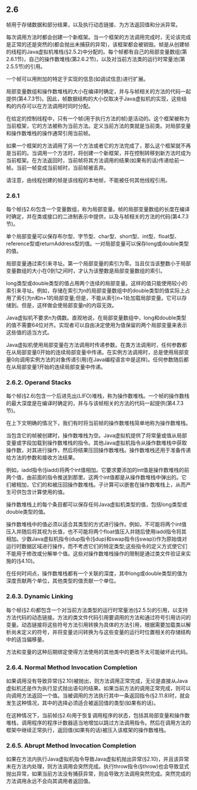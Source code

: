 ## 2.6
帧用于存储数据和部分结果，以及执行动态链接、为方法返回值和分派异常。

每次调用方法时都会创建一个新框架。当一个框架的方法调用完成时，无论该完成是正常的还是突然的(都会抛出未捕获的异常)，该框架都会被销毁。帧是从创建帧的线程的Java虚拟机堆栈(§2.5.2)中分配的。每个帧都有自己的局部变量数组(第2.6.1节)，自己的操作数堆栈(第2.6.2节)，以及对当前方法类的运行时常量池(第2.5.5节)的引用。

一个帧可以用附加的特定于实现的信息(如调试信息)进行扩展。

局部变量数组和操作数堆栈的大小在编译时确定，并与与帧相关的方法的代码一起提供(第4.7.3节)。因此，帧数据结构的大小仅取决于Java虚拟机的实现，这些结构的内存可以在方法调用时同时分配。

在给定的控制线程中，只有一个帧(用于执行方法的帧)是活动的。这个框架被称为当前框架，它的方法被称为当前方法。定义当前方法的类就是当前类。对局部变量和操作数堆栈的操作通常引用当前帧。

如果一个框架的方法调用了另一个方法或者它的方法完成了，那么这个框架就不再是当前的。当调用一个方法时，将创建一个新框架，并在控制转移到新方法时成为当前框架。在方法返回时，当前帧将其方法调用的结果(如果有的话)传递给前一帧。当前一帧变成当前帧时，当前帧被丢弃。

请注意，由线程创建的帧是该线程的本地帧，不能被任何其他线程引用。

### 2.6.1
每个帧(§2.6)包含一个变量数组，称为局部变量。帧的局部变量数组的长度在编译时确定，并在类或接口的二进制表示中提供，以及与帧相关的方法的代码(第4.7.3节)。

单个局部变量可以保存布尔型、字节型、char型、short型、int型、float型、reference型或returnAddress型的值。一对局部变量可以保存long或double类型的值。

局部变量通过索引来寻址。第一个局部变量的索引为零。当且仅当该整数小于局部变量数组的大小在0到1之间时，才认为该整数是局部变量数组的索引。

long类型或double类型的值占用两个连续的局部变量。这样的值只能使用较小的索引来寻址。例如，存储在索引为n的局部变量数组中的double类型的值实际上占用了索引为n和n+1的局部变量;但是，不能从索引n+1处加载局部变量。它可以存储到。但是，这样做会使局部变量n的内容无效。

Java虚拟机不要求n为偶数。直观地说，在局部变量数组中，long和double类型的值不需要64位对齐。实现者可以自由决定使用为值保留的两个局部变量来表示这些值的适当方式。

Java虚拟机使用局部变量在方法调用时传递参数。在类方法调用时，任何参数都在从局部变量0开始的连续局部变量中传递。在实例方法调用时，总是使用局部变量0向调用实例方法的对象传递引用(在Java编程语言中是这样)。任何参数随后都在从局部变量1开始的连续局部变量中传递。

### 2.6.2. Operand Stacks
每个帧(§2.6)包含一个后进先出(LIFO)堆栈，称为操作数堆栈。一个帧的操作数栈的最大深度是在编译时确定的，并与与该帧相关的方法的代码一起提供(第4.7.3节)。

在上下文明确的情况下，我们有时将当前帧的操作数堆栈简单地称为操作数堆栈。

当包含它的帧被创建时，操作数堆栈为空。Java虚拟机提供了将常量或值从局部变量或字段加载到操作数堆栈的指令。其他Java虚拟机指令从操作数堆栈中获取操作数，对其进行操作，然后将结果压回操作数堆栈。操作数堆栈还用于准备传递给方法的参数和接收方法结果。

例如，iadd指令(§iadd)将两个int值相加。它要求要添加的int值是操作数堆栈的前两个值，由前面的指令推送到那里。这两个int值都是从操作数堆栈中弹出的。它们被相加，它们的和被压回操作数堆栈。子计算可以嵌套在操作数堆栈上，从而产生可供包含计算使用的值。

操作数堆栈上的每个条目都可以保存任何Java虚拟机类型的值，包括long类型或double类型的值。

操作数堆栈中的值必须以适合其类型的方式进行操作。例如，不可能将两个int值压入并随后将其视为长值，也不可能将两个float值压入并随后使用iadd指令将其相加。少数Java虚拟机指令(dup指令(§dup)和swap指令(§swap))作为原始值对运行时数据区域进行操作，而不考虑它们的特定类型;这些指令的定义方式使它们不能用于修改或分解单个值。这些对操作数堆栈操作的限制是通过类文件验证来实施的(§4.10)。

在任何时间点，操作数堆栈都有一个关联的深度，其中long或double类型的值为深度贡献两个单位，其他类型的值贡献一个单位。


### 2.6.3. Dynamic Linking
每个帧(§2.6)都包含一个对当前方法类型的运行时常量池(§2.5.5)的引用，以支持方法代码的动态链接。方法的类文件代码引用要调用的方法和通过符号引用访问的变量。动态链接将这些符号方法引用转换为具体的方法引用，根据需要加载类以解析尚未定义的符号，并将变量访问转换为与这些变量的运行时位置相关的存储结构中的适当偏移量。

方法和变量的这种后期绑定使得方法使用的其他类中的更改不太可能破坏此代码。

### 2.6.4. Normal Method Invocation Completion
如果调用没有导致异常(§2.10)被抛出，则方法调用正常完成，无论是直接从Java虚拟机还是作为执行显式抛出语句的结果。如果当前方法的调用正常完成，则可以向调用方法返回一个值。当被调用的方法执行其中一条返回指令(§2.11.8)时，就会发生这种情况，其中的选择必须适合被返回值的类型(如果有的话)。

在这种情况下，当前帧(§2.6)用于恢复调用程序的状态，包括其局部变量和操作数堆栈，调用程序的程序计数器适当地增加以跳过方法调用指令。然后在调用方法的框架中继续正常执行，返回值(如果有的话)被压入该框架的操作数堆栈。
### 2.6.5. Abrupt Method Invocation Completion
如果在方法内执行Java虚拟机指令导致Java虚拟机抛出异常(§2.10)，并且该异常未在方法内处理，则方法调用会突然完成。执行throw指令(§throw)也会导致显式抛出异常，如果当前方法没有捕获异常，则会导致方法调用突然完成。突然完成的方法调用永远不会向其调用者返回值。
